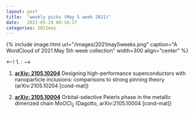 ```yaml
---
layout: post
title:  "weekly picks (May 5 week 2021)"
date:   2021-05-29 00:16:27
categories: 2021may
---
```


{% include image.html url="/images/2021may5weeks.png" caption="A WordCloud of 2021 May 5th week collection" width=300 align="center" %}


<--! 1. **[]()** : -->


1. **[arXiv: 2105.10204](http://arxiv.org/abs/2105.10204)** Designing high-performance superconductors with nanoparticle inclusions: comparisons to strong pinning theory (arXiv:2105.10204 [cond-mat])

1. **[arXiv: 2105.10004](http://arxiv.org/abs/2105.10004)** Orbital-selective Peierls phase in the metallic dimerized chain MoOCl$_2$ (Dagotto, arXiv:2105.10004 [cond-mat])


